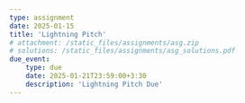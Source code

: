 ```yaml
---
type: assignment
date: 2025-01-15
title: 'Lightning Pitch'
# attachment: /static_files/assignments/asg.zip 
# solutions: /static_files/assignments/asg_solutions.pdf 
due_event: 
    type: due
    date: 2025-01-21T23:59:00+3:30
    description: 'Lightning Pitch Due'
---
```

<!-- Please read at least one paper from each paper group. For each paper you read, submit brief answers for the following: 

- The title of the paper
- Problem definition
- Technical challenges
- Summary of approach/main ideas
- Evaluation methods and results
- Identify limitations. How would you change the approach to improve?
- Discussion points

## Paper group 1:

* Hugo Touvron, Thibaut Lavril, Gautier Izacard, Xavier Martinet, MarieAnne Lachaux, Timoth´ee Lacroix, Baptiste Rozi`ere, Naman Goyal, Eric Hambro, Faisal Azhar, Aurelien Rodriguez, Armand Joulin, Edouard Grave, and Guillaume Lample. LLaMA: Open and Efficient Foundation Language Models. 2023. arXiv: 2302.13971 [cs.CL]. <a href="https://arxiv.org/abs/2302.13971">Link</a> 

* Hugo Touvron et al. Llama 2: Open Foundation and Fine-Tuned Chat Models. 2023. arXiv: 2307.09288 [cs.CL]. <a href="https://arxiv.org/abs/2307.09288">Link</a> 
* **Additional Question**: How would you use LLMs for robotics? 

## Paper group 2: 

* Sai Vemprala, Rogerio Bonatti, Arthur Bucker, and Ashish Kapoor. ChatGPT for Robotics: Design Principles and Model Abilities. 2023. arXiv:2306.17582 [cs.AI]. https://arxiv.org/abs/2306.17582Links to an external site. 
* **Additional Question:** The above paper is one of the first works that used LLMs for robotics.  Among the papers that cited the above paper, which one sounds most intriguing to you? <a href="https://scholar.google.com/scholar?cites=3223909598681380499&as_sdt=5,39&sciodt=0,39&hl=en">Google Scholar</a> -->
